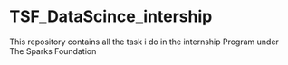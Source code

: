# TSF_DataScince_intership
This repository contains all the task  i do in the internship Program under The Sparks Foundation
